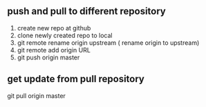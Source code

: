 ## push and pull to different repository

1. create new repo at github
2. clone newly created repo to local
3. git remote rename origin upstream ( rename origin to upstream)
4. git remote add origin URL
5. git push origin master

## get update from pull repository

git pull origin master


